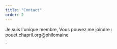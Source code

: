 ```yaml
---
title: "Contact"
order: 2
---
```

Je suis l'unique membre,
Vous pouvez me joindre : pouet.chapril.org@philomaine 

` 